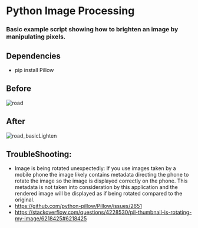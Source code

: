 # Python Image Processing
### Basic example script showing how to brighten an image by manipulating pixels.

## Dependencies
- pip install Pillow

## Before
![road](https://user-images.githubusercontent.com/13529116/93648179-fce21980-f9be-11ea-8915-59fa0e8cb0e5.jpg)

## After
![road_basicLighten](https://user-images.githubusercontent.com/13529116/93648190-08354500-f9bf-11ea-8570-945a444e3b77.jpg)

## TroubleShooting:
- Image is being rotated unexpectedly: If you use images taken by a mobile phone the image likely contains metadata directing the phone to rotate the image so the image is displayed correctly on the phone. This metadata is not taken into consideration by this application and the rendered image will be displayed as if being rotated compared to the original.
- https://github.com/python-pillow/Pillow/issues/2651 
- https://stackoverflow.com/questions/4228530/pil-thumbnail-is-rotating-my-image/6218425#6218425
